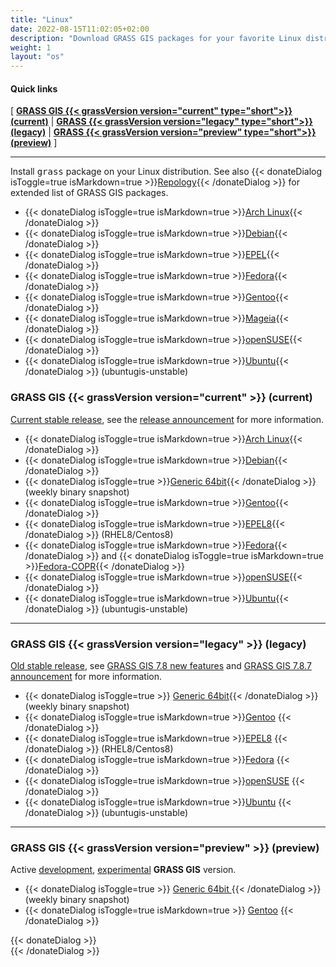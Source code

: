 ```yaml
---
title: "Linux"
date: 2022-08-15T11:02:05+02:00
description: "Download GRASS GIS packages for your favorite Linux distribution"
weight: 1
layout: "os"
---
```


#### Quick links

[ [**GRASS GIS {{< grassVersion version="current" type="short">}} (current)**](#GRASS-GIS-current) | [**GRASS {{< grassVersion version="legacy" type="short">}} (legacy)**](#GRASS-GIS-old) | [**GRASS {{< grassVersion version="preview" type="short">}} (preview)**](#GRASS-GIS-devel) ]

<hr>

Install <tt>grass</tt> package on your Linux distribution. See also
{{< donateDialog isToggle=true isMarkdown=true >}}[Repology](https://repology.org/project/grass/versions){{< /donateDialog  >}} for extended
list of GRASS GIS packages.

*  {{< donateDialog isToggle=true isMarkdown=true >}}[Arch Linux](https://aur.archlinux.org/packages/grass/){{< /donateDialog  >}}
*  {{< donateDialog isToggle=true isMarkdown=true >}}[Debian](https://packages.debian.org/grass){{< /donateDialog  >}}
*  {{< donateDialog isToggle=true isMarkdown=true >}}[EPEL](https://src.fedoraproject.org/rpms/grass){{< /donateDialog  >}}
*  {{< donateDialog isToggle=true isMarkdown=true >}}[Fedora](https://src.fedoraproject.org/rpms/grass){{< /donateDialog  >}}
*  {{< donateDialog isToggle=true isMarkdown=true >}}[Gentoo](https://packages.gentoo.org/packages/sci-geosciences/grass){{< /donateDialog  >}}
*  {{< donateDialog isToggle=true isMarkdown=true >}}[Mageia](https://madb.mageia.org/package/show/name/grass/){{< /donateDialog  >}}
*  {{< donateDialog isToggle=true isMarkdown=true >}}[openSUSE](https://build.opensuse.org/package/show/Application:Geo/grass){{< /donateDialog  >}}
*  {{< donateDialog isToggle=true isMarkdown=true >}}[Ubuntu](https://launchpad.net/~ubuntugis/+archive/ubuntu/ubuntugis-unstable){{< /donateDialog  >}} (ubuntugis-unstable)

### <a name="GRASS-GIS-current"></a> GRASS GIS {{< grassVersion version="current" >}} (current)

<div class="alert rounded-0 alert-success">
<i class="fa fa-info-circle"></i> <u>Current stable release</u>, see the <a href="https://github.com/OSGeo/grass/releases/tag/8.2.0">release announcement</a> for more information.</div>

* {{< donateDialog isToggle=true isMarkdown=true >}}[Arch Linux](https://aur.archlinux.org/packages/grass/){{< /donateDialog  >}}
* {{< donateDialog isToggle=true isMarkdown=true >}}[Debian](https://packages.debian.org/grass){{< /donateDialog  >}}
* {{< donateDialog isToggle=true >}}<a href="/grass82/binary/linux/snapshot" target="blank">Generic 64bit</a>{{< /donateDialog  >}} (weekly binary snapshot)
* {{< donateDialog isToggle=true isMarkdown=true >}}[Gentoo](https://packages.gentoo.org/packages/sci-geosciences/grass){{< /donateDialog  >}}
* {{< donateDialog isToggle=true isMarkdown=true >}}[EPEL8](https://src.fedoraproject.org/rpms/grass){{< /donateDialog  >}} (RHEL8/Centos8)
* {{< donateDialog isToggle=true isMarkdown=true >}}[Fedora](https://src.fedoraproject.org/rpms/grass){{< /donateDialog  >}} and {{< donateDialog isToggle=true isMarkdown=true >}}[Fedora-COPR](https://copr.fedorainfracloud.org/coprs/neteler/grass82/){{< /donateDialog  >}}
* {{< donateDialog isToggle=true isMarkdown=true >}}[openSUSE](https://build.opensuse.org/package/show/Application:Geo/grass){{< /donateDialog  >}}
* {{< donateDialog isToggle=true isMarkdown=true >}}[Ubuntu](https://launchpad.net/~ubuntugis/+archive/ubuntu/ubuntugis-unstable){{< /donateDialog  >}} (ubuntugis-unstable)

<hr>

### <a name="GRASS-GIS-old"></a> GRASS GIS {{< grassVersion version="legacy" >}} (legacy)

<div class="alert rounded-0 alert-warning">
<i class="fa fa-info-circle"></i> <u>Old stable release</u>, see <a href="https://trac.osgeo.org/grass/wiki/Grass7/NewFeatures78">GRASS GIS 7.8 new features</a> and  <a href="https://github.com/OSGeo/grass/releases/tag/7.8.7">GRASS GIS 7.8.7 announcement</a> for more information.
</div>

* {{< donateDialog isToggle=true  >}} <a href="/grass78/binary/linux/snapshot" target="blank">Generic 64bit</a>{{< /donateDialog  >}}  (weekly binary snapshot)
* {{< donateDialog isToggle=true isMarkdown=true >}}[Gentoo](https://packages.gentoo.org/packages/sci-geosciences/grass) {{< /donateDialog  >}} 
* {{< donateDialog isToggle=true isMarkdown=true >}}[EPEL8](https://src.fedoraproject.org/rpms/grass) {{< /donateDialog  >}}  (RHEL8/Centos8)
* {{< donateDialog isToggle=true isMarkdown=true >}}[Fedora](https://src.fedoraproject.org/rpms/grass) {{< /donateDialog  >}} 
* {{< donateDialog isToggle=true isMarkdown=true >}}[openSUSE](https://build.opensuse.org/package/show/Application:Geo/grass)  {{< /donateDialog  >}} 
* {{< donateDialog isToggle=true isMarkdown=true >}}[Ubuntu](https://launchpad.net/~ubuntugis/+archive/ubuntu/ubuntugis-unstable) {{< /donateDialog  >}}  (ubuntugis-unstable)

<hr>

### <a name="GRASS-GIS-devel"></a> GRASS GIS {{< grassVersion version="preview" >}} (preview)

<div class="alert rounded-0 alert-info">
<i class="fa fa-info-circle"></i> Active <u>development</u>, <u>experimental</u> <b>GRASS GIS</b> version.
</div>

*  {{< donateDialog isToggle=true  >}}
  <a href="/grass83/binary/linux/snapshot/" target="blank">Generic 64bit </a>{{< /donateDialog  >}}  (weekly binary snapshot)
*  {{< donateDialog isToggle=true isMarkdown=true >}}  [Gentoo](https://packages.gentoo.org/packages/sci-geosciences/grass)
 {{< /donateDialog  >}} 

<!-- *  [Ubuntu ](https://launchpad.net/~grass/+archive/ubuntu/grass-devel)  (ubuntugis-unstable) -->

<!-- <pre><code class="shell">sudo add-apt-repository ppa:ubuntugis/ubuntugis-unstable -->
<!-- sudo add-apt-repository ppa:grass/grass-devel -->
<!-- sudo apt-get update -->
<!-- sudo apt-get install grass-daily</code></pre> -->


 {{< donateDialog >}}  
 {{< /donateDialog >}}  
